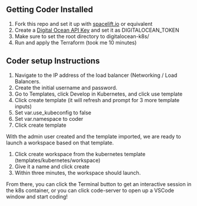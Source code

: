 ## Getting Coder Installed

1. Fork this repo and set it up with [spacelift.io](https://spacelift.io/) or equivalent
2. Create a [Digital Ocean API Key](https://cloud.digitalocean.com/account/api) and set it as DIGITALOCEAN_TOKEN 
3. Make sure to set the root directory to digitalocean-k8s/
4. Run and apply the Terraform (took me 10 minutes)

## Coder setup Instructions

1. Navigate to the IP address of the load balancer (Networking / Load Balancers.
2. Create the initial username and password.
3. Go to Templates, click Develop in Kubernetes, and click use template
4. Click create template (it will refresh and prompt for 3 more template inputs)
5. Set var.use_kubeconfig to false 
6. Set var.namespace to coder
6. Click create template

With the admin user created and the template imported, we are ready to launch a workspace based on that template.

1. Click create workspace from the kubernetes template (templates/kubernetes/workspace)
2. Give it a name and click create
3. Within three minutes, the workspace should launch.

From there, you can click the Terminal button to get an interactive session in the k8s container, or you can click code-server to open up a VSCode window and start coding!
